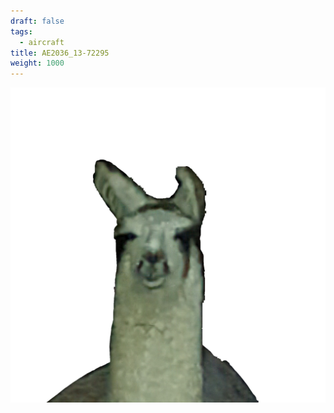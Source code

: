 ```yaml
---
draft: false
tags:
  - aircraft
title: AE2036_13-72295
weight: 1000
---
```


![AE2036_13-72295](AE2036_13-72295.png "AE2036_13-72295")